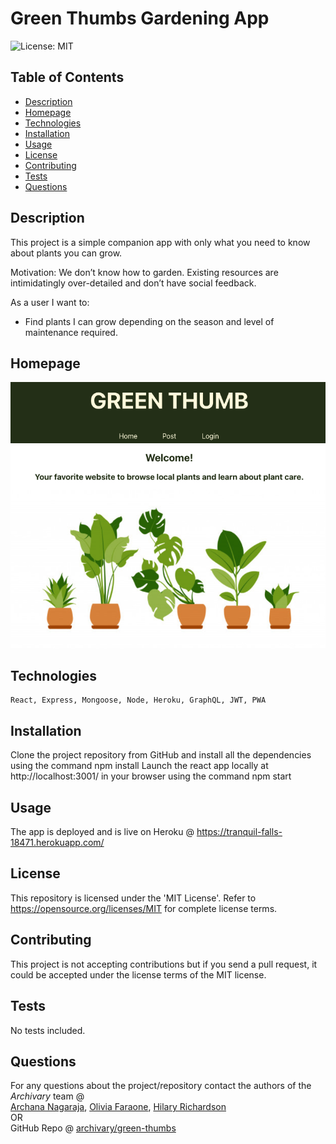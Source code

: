 # Green Thumbs Gardening App

![License: MIT](https://img.shields.io/badge/License-MIT-yellow.svg)

## Table of Contents

- [Description](#description)
- [Homepage](#homepage)
- [Technologies](#technologies)
- [Installation](#installation)
- [Usage](#usage)
- [License](#license)
- [Contributing](#contributing)
- [Tests](#tests)
- [Questions](#questions)

## Description

This project is a simple companion app with only what you need to know about plants you can grow.

Motivation:
We don’t know how to garden. Existing resources are intimidatingly over-detailed and don’t have social feedback.

As a user I want to:
* Find plants I can grow depending on the season and level of maintenance required.

## Homepage

![Screenshot](./client/src/assets/homepage-screenshot.png)

## Technologies

    React, Express, Mongoose, Node, Heroku, GraphQL, JWT, PWA

## Installation

Clone the project repository from GitHub and install all the dependencies using the command
    npm install
Launch the react app locally at http://localhost:3001/ in your browser using the command
    npm start

## Usage

The app is deployed and is live on Heroku @ https://tranquil-falls-18471.herokuapp.com/

## License

This repository is licensed under the 'MIT License'.
Refer to https://opensource.org/licenses/MIT for complete license terms.

## Contributing

This project is not accepting contributions but if you send a pull request, it could be accepted under the license terms of the MIT license.

## Tests

No tests included.

## Questions

For any questions about the project/repository contact the authors of the _Archivary_ team @  
[Archana Nagaraja](https://github.com/archana-nagaraj),
[Olivia Faraone](https://github.com/oliviafaraone),
[Hilary Richardson](https://github.com/hlry) </br> OR </br>
GitHub Repo @ [archivary/green-thumbs](https://github.com/Archivary/green-thumbs)